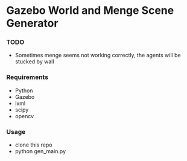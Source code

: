 # Gazebo World and Menge Scene Generator

### TODO
- Sometimes menge seems not working correctly, the agents will be stucked by wall

### Requirements
- Python
- Gazebo
- lxml
- scipy
- opencv

### Usage

- clone this repo
- python gen_main.py